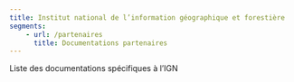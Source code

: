 ```yaml
---
title: Institut national de l’information géographique et forestière
segments:
    - url: /partenaires
      title: Documentations partenaires
---
```


Liste des documentations spécifiques à l’IGN
